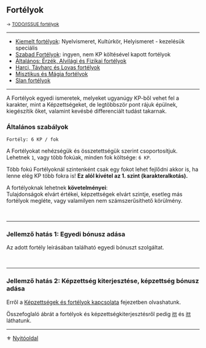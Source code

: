 ## Fortélyok

<sub>→ [TODO/ISSUE fortélyok](https://github.com/kaktusztea/szilankrpg/wiki/TODO.fortelyok)</sub>

---

- [Kiemelt fortélyok](041_kiemelt_fortelyok.md): Nyelvismeret, Kultúrkör, Helyismeret - kezelésük speciális
- [Szabad Fortélyok](042_szabad_fortelyok.md): ingyen, nem KP költésével kapott fortélyok
- [Általános: Érzék, Alvilági és Fizikai fortélyok](043_altalanos_fortelyok.md)
- [Harci, Távharc és Lovas fortélyok](044_harci_fortelyok.md)
- [Misztikus és Mágia fortélyok](045_misztikus_magia_fortelyok.md)
- [Slan fortélyok](046_slan_fortelyok.md)

---

A Fortélyok egyedi ismeretek, melyeket ugyanúgy KP-ből vehet fel a karakter, mint a Képzettségeket, de legtöbbször pont rájuk épülnek, kiegészítik őket, valamint kevésbé differenciált tudást takarnak.

### Általános szabályok

```
Fortély: 6 KP / fok
```

A Fortélyokat nehézségük és összetettségük szerint csoportosítjuk. Lehetnek `1`, vagy több fokúak, minden fok költsége: `6 KP`.

Több fokú Fortélyoknál szintenként csak egy fokot lehet fejlődni akkor is, ha lenne elég KP több fokra is! **Ez alól kivétel az 1. szint (karakteralkotás).**

A fortélyoknak lehetnek **követelményei**:\
Tulajdonságok elvárt értékei, képzettségek elvárt szintje, esetleg más fortélyok megléte, vagy valamilyen nem számszerűsíthető körülmény.

<br />

---
### Jellemző hatás 1: Egyedi bónusz adása

Az adott fortély leírásában található egyedi bónuszt szolgáltat.

<br />

---
### Jellemző hatás 2: Képzettség kiterjesztése, képzettség bónusz adása

Erről a [Képzettségek és fortélyok kapcsolata](038_01_kepzettsegek_fortelyok_kapcsolata.md) fejezetben olvashatunk.

Összefoglaló ábrát a fortélyok és képzettségkiterjesztésről pedig [itt](038_02_fortelyok_kepzettsegkiterjesztes_listaja.md) és [itt](038_03_harci_fortelyok_kepzettsegkiterjesztes_listaja) láthatunk.

---

⚜️ [Nyitóoldal](start.md#4-fort%C3%A9lyok-)
